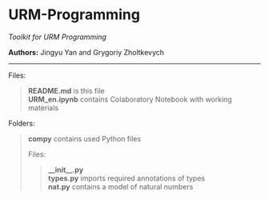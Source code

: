 # URM-Programming

*Toolkit for URM Programming*

**Authors:** Jingyu Yan and Grygoriy Zholtkevych

----

Files:
> **README.md** is this file<br/>
> **URM_en.ipynb** contains Colaboratory Notebook with working materials

Folders:
> **compy** contains used Python files<br/>
>
> Files:
>
>   >**\_\_init\_\_.py**<br/>
>   >**types.py** imports required annotations of types<br/>
>   >**nat.py** contains a model of natural numbers


